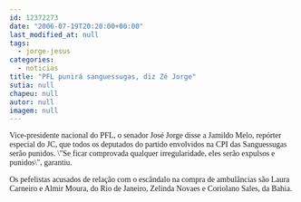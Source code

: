 ```yaml
---
id: 12372273
date: "2006-07-19T20:20:00+00:00"
last_modified_at: null
tags:
  - jorge-jesus
categories:
  - noticias
title: "PFL punirá sanguessugas, diz Zé Jorge"
sutia: null
chapeu: null
autor: null
imagem: null
---
```

<p><P><FONT face=Verdana>Vice-presidente nacional do PFL, o senador José Jorge disse a Jamildo Melo, repórter especial do JC, que todos os deputados do partido envolvidos na CPI das Sanguessugas serão punidos. \"Se ficar comprovada qualquer irregularidade, eles serão expulsos e punidos\", garantiu.</FONT></P></p>
<p><P><FONT face=Verdana>Os pefelistas acusados de relação com o escândalo na compra de ambulâncias são Laura Carneiro e Almir Moura, do Rio de Janeiro, Zelinda Novaes e Coriolano Sales, da Bahia.</FONT></P> </p>
